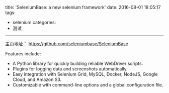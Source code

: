 title: 'SeleniumBase: a new selenium framework'
date: 2016-08-01 18:05:17
tags:
- selenium
categories:
- 测试
---

主页地址： <https://github.com/seleniumbase/SeleniumBase>

Features include:

- A Python library for quickly building reliable WebDriver scripts.
- Plugins for logging data and screenshots automatically.
- Easy integration with Selenium Grid, MySQL, Docker, NodeJS, Google Cloud, and Amazon S3.
- Customizable with command-line options and a global configuration file.
